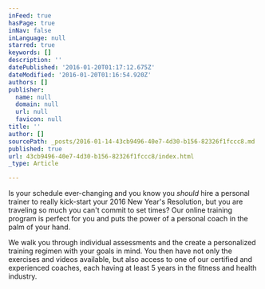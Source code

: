 ```yaml
---
inFeed: true
hasPage: true
inNav: false
inLanguage: null
starred: true
keywords: []
description: ''
datePublished: '2016-01-20T01:17:12.675Z'
dateModified: '2016-01-20T01:16:54.920Z'
authors: []
publisher:
  name: null
  domain: null
  url: null
  favicon: null
title: ''
author: []
sourcePath: _posts/2016-01-14-43cb9496-40e7-4d30-b156-82326f1fccc8.md
published: true
url: 43cb9496-40e7-4d30-b156-82326f1fccc8/index.html
_type: Article

---
```

Is your schedule ever-changing and you know you _should_ hire a personal trainer to really kick-start your 2016 New Year's Resolution, but you are traveling so much you can't commit to set times?  Our online training program is perfect for you and puts the power of a personal coach in the palm of your hand.

We walk you through individual assessments and the create a personalized training regimen with your goals in mind.  You then have not only the exercises and videos available, but also access to one of our certified and experienced coaches, each having at least 5 years in the fitness and health industry.
